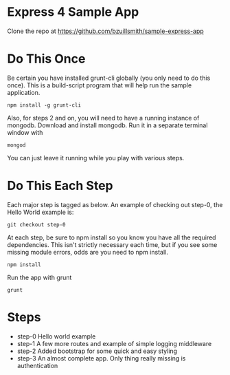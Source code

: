 Express 4 Sample App
====================

Clone the repo at https://github.com/bzuillsmith/sample-express-app

Do This Once
============
Be certain you have installed grunt-cli globally (you only need to do this once). This is a build-script program
that will help run the sample application.

```npm install -g grunt-cli```

Also, for steps 2 and on, you will need to have a running instance of mongodb. Download 
and install mongodb. Run it in a separate terminal window with

```mongod ```

You can just leave it running while you play with various steps.

Do This Each Step
=================
Each major step is tagged as below. An example of checking out step-0, the Hello World example is:

```git checkout step-0```

At each step, be sure to npm install so you know you have all the required dependencies. This
isn't strictly necessary each time, but if you see some missing module errors, odds are you need
to npm install.

```npm install```

Run the app with grunt

```grunt ```

Steps
=====
* step-0 Hello world example
* step-1 A few more routes and example of simple logging middleware
* step-2 Added bootstrap for some quick and easy styling
* step-3 An almost complete app. Only thing really missing is authentication

